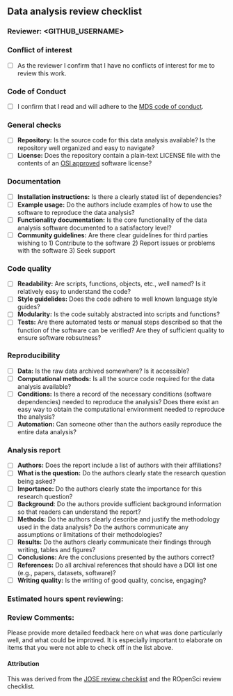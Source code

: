 ## Data analysis review checklist

### Reviewer: <GITHUB_USERNAME> 

### Conflict of interest

- [ ] As the reviewer I confirm that I have no conflicts of interest for me to review this work.

### Code of Conduct

- [ ] I confirm that I read and will adhere to the [MDS code of conduct](https://ubc-mds.github.io/resources_pages/code_of_conduct/).

### General checks

- [ ] **Repository:** Is the source code for this data analysis available? Is the repository well organized and easy to navigate?
- [ ] **License:** Does the repository contain a plain-text LICENSE file with the contents of an [OSI approved](https://opensource.org/licenses/alphabetical) software license?

### Documentation

- [ ] **Installation instructions:** Is there a clearly stated list of dependencies? 
- [ ] **Example usage:** Do the authors include examples of how to use the software to reproduce the data analysis?
- [ ] **Functionality documentation:** Is the core functionality of the data analysis software documented to a satisfactory level?
- [ ] **Community guidelines:** Are there clear guidelines for third parties wishing to 1) Contribute to the software 2) Report issues or problems with the software 3) Seek support

### Code quality
- [ ] **Readability:** Are scripts, functions, objects, etc., well named? Is it relatively easy to understand the code?
- [ ] **Style guidelides:** Does the code adhere to well known language style guides?
- [ ] **Modularity:** Is the code suitably abstracted into scripts and functions?
- [ ] **Tests:** Are there automated tests or manual steps described so that the function of the software can be verified? Are they of sufficient quality to ensure software robsutness?

### Reproducibility
 
- [ ] **Data:** Is the raw data archived somewhere? Is it accessible?
- [ ] **Computational methods:** Is all the source code required for the data analysis available?
- [ ] **Conditions:** Is there a record of the necessary conditions (software dependencies) needed to reproduce the analysis? Does there exist an easy way to obtain the computational environment needed to reproduce the analysis?
- [ ] **Automation:** Can someone other than the authors easily reproduce the entire data analysis?

### Analysis report

- [ ] **Authors:** Does the report include a list of authors with their affiliations?
- [ ] **What is the question:** Do the authors clearly state the research question being asked?
- [ ] **Importance:** Do the authors clearly state the importance for this research question?
- [ ] **Background**: Do the authors provide sufficient background information so that readers can understand the report?
- [ ] **Methods:** Do the authors clearly describe and justify the methodology used in the data analysis? Do the authors communicate any assumptions or limitations of their methodologies?
- [ ] **Results:** Do the authors clearly communicate their findings through writing, tables and figures?
- [ ] **Conclusions:** Are the conclusions presented by the authors correct? 
- [ ] **References:** Do all archival references that should have a DOI list one (e.g., papers, datasets, software)?
- [ ] **Writing quality:** Is the writing of good quality, concise, engaging? 

### Estimated hours spent reviewing: 

### Review Comments: 

Please provide more detailed feedback here on what was done particularly well, and what could be improved. It is especially important to elaborate on items that you were not able to check off in the list above.

#### Attribution

This was derived from the [JOSE review checklist](https://openjournals.readthedocs.io/en/jose/review_checklist.html) and the ROpenSci review checklist.
